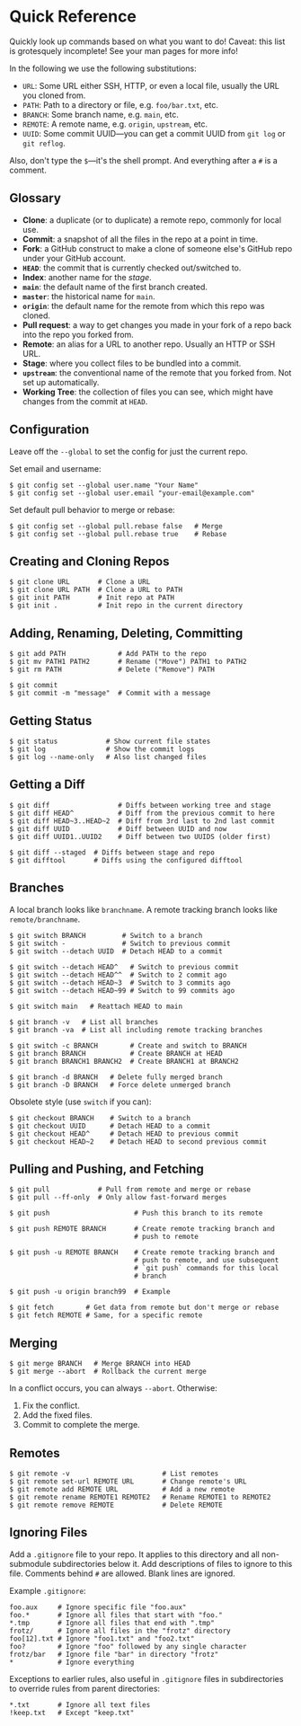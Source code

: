 # Quick Reference

<!-- BOOKMARK: file states -->

Quickly look up commands based on what you want to do! Caveat: this list
is grotesquely incomplete! See your man pages for more info!

In the following we use the following substitutions:

* `URL`: Some URL either SSH, HTTP, or even a local file, usually the
  URL you cloned from.
* `PATH`: Path to a directory or file, e.g. `foo/bar.txt`, etc.
* `BRANCH`: Some branch name, e.g. `main`, etc.
* `REMOTE`: A remote name, e.g. `origin`, `upstream`, etc.
* `UUID`: Some commit UUID—you can get a commit UUID from `git log` or
  `git reflog`.

Also, don't type the `$`—it's the shell prompt. And everything after a
`#` is a comment.

## Glossary 

* **Clone**: a duplicate (or to duplicate) a remote repo, commonly for
  local use.
* **Commit**: a snapshot of all the files in the repo at a point in
  time.
* **Fork**: a GitHub construct to make a clone of someone else's GitHub
  repo under your GitHub account.
* **`HEAD`**: the commit that is currently checked out/switched to.
* **Index**: another name for the *stage*.
* **`main`**: the default name of the first branch created.
* **`master`**: the historical name for `main`.
* **`origin`**: the default name for the remote from which this repo was
  cloned.
* **Pull request**: a way to get changes you made in your fork of a repo
  back into the repo you forked from.
* **Remote**: an alias for a URL to another repo. Usually an HTTP or SSH
  URL.
* **Stage**: where you collect files to be bundled into a
  commit.
* **`upstream`**: the conventional name of the remote that you forked
  from. Not set up automatically.
* **Working Tree**: the collection of files you can see, which might
  have changes from the commit at `HEAD`.

## Configuration

Leave off the `--global` to set the config for just the current repo.

Set email and username:

``` {.default}
$ git config set --global user.name "Your Name"
$ git config set --global user.email "your-email@example.com"
```

Set default pull behavior to merge or rebase:

``` {.default}
$ git config set --global pull.rebase false   # Merge
$ git config set --global pull.rebase true    # Rebase
```

## Creating and Cloning Repos

``` {.default}
$ git clone URL       # Clone a URL
$ git clone URL PATH  # Clone a URL to PATH
$ git init PATH       # Init repo at PATH
$ git init .          # Init repo in the current directory
```

## Adding, Renaming, Deleting, Committing

``` {.default}
$ git add PATH             # Add PATH to the repo
$ git mv PATH1 PATH2       # Rename ("Move") PATH1 to PATH2
$ git rm PATH              # Delete ("Remove") PATH

$ git commit
$ git commit -m "message"  # Commit with a message
```

## Getting Status

``` {.default}
$ git status            # Show current file states
$ git log               # Show the commit logs
$ git log --name-only   # Also list changed files
```

## Getting a Diff

``` {.default}
$ git diff                 # Diffs between working tree and stage
$ git diff HEAD^           # Diff from the previous commit to here
$ git diff HEAD~3..HEAD~2  # Diff from 3rd last to 2nd last commit
$ git diff UUID            # Diff between UUID and now
$ git diff UUID1..UUID2    # Diff between two UUIDS (older first)

$ git diff --staged  # Diffs between stage and repo
$ git difftool       # Diffs using the configured difftool
```

## Branches

A local branch looks like `branchname`. A remote tracking branch looks
like `remote/branchname`.

``` {.default}
$ git switch BRANCH         # Switch to a branch
$ git switch -              # Switch to previous commit
$ git switch --detach UUID  # Detach HEAD to a commit
```

``` {.default}
$ git switch --detach HEAD^   # Switch to previous commit
$ git switch --detach HEAD^^  # Switch to 2 commit ago
$ git switch --detach HEAD~3  # Switch to 3 commits ago
$ git switch --detach HEAD~99 # Switch to 99 commits ago
```

``` {.default}
$ git switch main   # Reattach HEAD to main
```

``` {.default}
$ git branch -v   # List all branches
$ git branch -va  # List all including remote tracking branches
```

``` {.default}
$ git switch -c BRANCH        # Create and switch to BRANCH
$ git branch BRANCH           # Create BRANCH at HEAD
$ git branch BRANCH1 BRANCH2  # Create BRANCH1 at BRANCH2
```

``` {.default}
$ git branch -d BRANCH   # Delete fully merged branch
$ git branch -D BRANCH   # Force delete unmerged branch
```

Obsolete style (use `switch` if you can):

``` {.default}
$ git checkout BRANCH    # Switch to a branch
$ git checkout UUID      # Detach HEAD to a commit
$ git checkout HEAD^     # Detach HEAD to previous commit
$ git checkout HEAD~2    # Detach HEAD to second previous commit
```

## Pulling and Pushing, and Fetching

``` {.default}
$ git pull            # Pull from remote and merge or rebase
$ git pull --ff-only  # Only allow fast-forward merges
```

``` {.default}
$ git push                     # Push this branch to its remote

$ git push REMOTE BRANCH       # Create remote tracking branch and
                               # push to remote

$ git push -u REMOTE BRANCH    # Create remote tracking branch and
                               # push to remote, and use subsequent
                               # `git push` commands for this local
                               # branch

$ git push -u origin branch99  # Example
```

``` {.default}
$ git fetch        # Get data from remote but don't merge or rebase
$ git fetch REMOTE # Same, for a specific remote

```
## Merging

``` {.default}
$ git merge BRANCH   # Merge BRANCH into HEAD
$ git merge --abort  # Rollback the current merge
```

In a conflict occurs, you can always `--abort`. Otherwise:

1. Fix the conflict.
2. Add the fixed files.
3. Commit to complete the merge.

## Remotes

``` {.default}
$ git remote -v                       # List remotes
$ git remote set-url REMOTE URL       # Change remote's URL
$ git remote add REMOTE URL           # Add a new remote
$ git remote rename REMOTE1 REMOTE2   # Rename REMOTE1 to REMOTE2
$ git remote remove REMOTE            # Delete REMOTE
```

## Ignoring Files

Add a `.gitignore` file to your repo. It applies to this directory and
all non-submodule subdirectories below it. Add descriptions of files to
ignore to this file. Comments behind `#` are allowed. Blank lines are
ignored.

Example `.gitignore`:

``` {.default}
foo.aux     # Ignore specific file "foo.aux"
foo.*       # Ignore all files that start with "foo."
*.tmp       # Ignore all files that end with ".tmp"
frotz/      # Ignore all files in the "frotz" directory
foo[12].txt # Ignore "foo1.txt" and "foo2.txt"
foo?        # Ignore "foo" followed by any single character
frotz/bar   # Ignore file "bar" in directory "frotz"
*           # Ignore everything
```

Exceptions to earlier rules, also useful in `.gitignore` files in
subdirectories to override rules from parent directories:

``` {.default}
*.txt       # Ignore all text files
!keep.txt   # Except "keep.txt"
```

